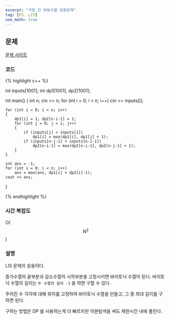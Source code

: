 ```yaml
---
excerpt: "가장 긴 부분수열 응용문제"
tag: [PS. LIS]
use_math: true
---
```


## 문제

[문제 사이트](https://www.acmicpc.net/problem/11054)

### 코드

{% highlight c++ %}

int inputs[1001];
int dp1[1001], dp2[1001];

int main()
{
	int n; cin >> n;
	for (int i = 0; i < n; i++) cin >> inputs[i];

	for (int i = 0; i < n; i++)
	{
		dp1[i] = 1; dp2[n-i-1] = 1;
		for (int j = 0; j < i; j++)
		{
			if (inputs[j] < inputs[i])
				dp1[i] = max(dp1[i], dp1[j] + 1);
			if (inputs[n-j-1] < inputs[n-i-1])
				dp2[n-i-1] = max(dp2[n-i-1], dp2[n-j-1] + 1);
		}
	}

	int ans = -1;
	for (int i = 0; i < n; i++)
		ans = max(ans, dp1[i] + dp2[i]-1);
	cout << ans;
}

{% endhighlight %}

### 시간 복잡도

O($$ \mathrm{N}^2 $$)

### 설명

LIS 문제의 응용이다.

증가수열의 끝부분과 감소수열의 시작부분을 고정시키면 바이토닉 수열이 된다. 바이토닉 수열의 길이는 ```두 수열의 길이 -1``` 을 하면 구할 수 있다.

주어진 수 각각에 대해 위치를 고정하여 바이토닉 수열을 만들고, 그 중 최대 길이를 구하면 된다.

구하는 방법은 DP 를 사용하는게 더 빠르지만 이분탐색을 써도 제한시간 내에 풀린다.